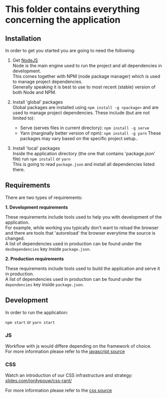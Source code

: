 # This folder contains everything concerning the application


## Installation

In order to get you started you are going to need the following:

1. Get [NodeJS](https://nodejs.org/)  
  Node is the main engine used to run the project and all dependencies in development.  
  This comes together with NPM (node package manager) which is used to manage project dependencies.  
  Generally speaking it is best to use to most recent (stable) version of both Node and NPM.  

2. Install 'global' packages  
  Global packages are installed using `npm install -g <package>` and are used to manage project dependencies.
  These include (but are not limited to):  
    * Serve (serves files in current directory): `npm install -g serve`
    * Yarn (marginally better version of npm): `npm install -g yarn`
  These packages may vary based on the specific project setup..  

3. Install 'local' packages  
  Inside the application directory (the one that contains 'package.json' file) run `npm install` or `yarn`  
  This is going to read `package.json` and install all dependencies listed there.  


## Requirements

There are two types of requirements:

**1. Development requirements**

  These requirements include tools used to help you with development of the application.  
  For example, while working you typically don't want to reload the browser and there are tools that 'autoreload' the browser everytime the source is changed.  
  A list of dependencies used in production can be found under the `devDependencies` key inside `package.json`.  

**2. Production requirements**

  These requirements include tools used to build the application and serve it in production.  
  A list of dependencies used in production can be found under the `dependencies` key inside `package.json`.  

## Development

In order to run the application:

`npm start` or `yarn start`


### JS

Workflow with js would differe depending on the framework of choice.  
For more information please refer to the [javascript source](./src/js)

### CSS
Watch an introduction of our CSS infrastructure and strategy:  
[slides.com/jordypouw/css-rant/](http://slides.com/jordypouw/css-rant/)

For more information please refer to the [css source](./src/css)
